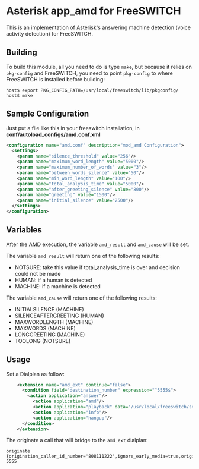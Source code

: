 Asterisk app_amd for FreeSWITCH
===============================

This is an implementation of Asterisk's answering machine detection (voice
activity detection) for FreeSWITCH.

Building
--------

To build this module, all you need to do is type `make`, but because it relies
on `pkg-config` and FreeSWITCH, you need to point `pkg-config` to where
FreeSWITCH is installed before building:

```
host$ export PKG_CONFIG_PATH=/usr/local/freeswitch/lib/pkgconfig/
host$ make
```

Sample Configuration
--------------------

Just put a file like this in your freeswitch installation, in **conf/autoload_configs/amd.conf.xml**
```xml
<configuration name="amd.conf" description="mod_amd Configuration">
  <settings>
    <param name="silence_threshold" value="256"/>
    <param name="maximum_word_length" value="5000"/>
    <param name="maximum_number_of_words" value="3"/>
    <param name="between_words_silence" value="50"/>
    <param name="min_word_length" value="100"/>
    <param name="total_analysis_time" value="5000"/>
    <param name="after_greeting_silence" value="800"/>
    <param name="greeting" value="1500"/>
    <param name="initial_silence" value="2500"/>
  </settings>
</configuration>
```

Variables
---------

After the AMD execution, the variable `amd_result` and `amd_cause` will be set.

The variable `amd_result` will return one of the following results:

- NOTSURE: take this value if total_analysis_time is over and decision could not be made
- HUMAN: if a human is detected
- MACHINE: if a machine is detected


The variable `amd_cause` will return one of the following results:

- INITIALSILENCE (MACHINE)
- SILENCEAFTERGREETING (HUMAN)
- MAXWORDLENGTH (MACHINE)
- MAXWORDS (MACHINE)
- LONGGREETING (MACHINE)
- TOOLONG (NOTSURE)


Usage
-----

Set a Dialplan as follow:

```xml
    <extension name="amd_ext" continue="false">
      <condition field="destination_number" expression="^5555$">
        <action application="answer"/>
          <action application="amd"/>
          <action application="playback" data="/usr/local/freeswitch/sounds/en/us/callie/voicemail/8000/vm-hello.wav"/>
          <action application="info"/>
          <action application="hangup"/>
      </condition>
    </extension>
```

The originate a call that will bridge to the `amd_ext` dialplan:

    originate {origination_caller_id_number='808111222',ignore_early_media=true,originate_timeout=45}sofia/gateway/mygateway/0044888888888 5555
